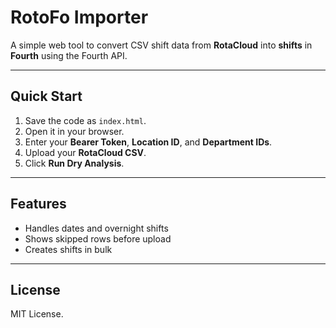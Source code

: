 # RotoFo Importer

A simple web tool to convert CSV shift data from **RotaCloud** into **shifts** in **Fourth** using the Fourth API.

---

## Quick Start

1. Save the code as `index.html`.
2. Open it in your browser.
3. Enter your **Bearer Token**, **Location ID**, and **Department IDs**.
4. Upload your **RotaCloud CSV**.
5. Click **Run Dry Analysis**.

---

## Features

- Handles dates and overnight shifts  
- Shows skipped rows before upload  
- Creates shifts in bulk  

---

## License

MIT License.

